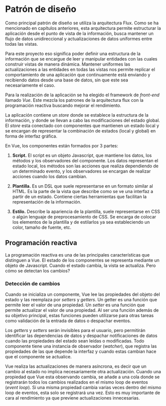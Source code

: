# Patrón de diseño

Como principal patrón de diseño se utiliza la arquitectura Flux. Como se ha mencionado en capítulos anteriores, esta arquitectura permite estructurar la aplicación desde el punto de vista de la información, busca mantener un flujo de datos unidireccional y actualizaciones de datos uniformes entre todas las vistas.

Para este proyecto eso significa poder definir una estructura de la información que se encargue de leer y manipular entidades con las cuales construir vistas de manera dinámica. Mantener uniformes las actualizaciones a las entidades en todas las vistas nos permite replicar el comportamiento de una aplicación que continuamente está enviando y recibiendo datos desde una base de datos, sin que este sea necesariamente el caso.

Para la realización de la aplicación se ha elegido el framework de _front-end_ llamado _Vue_. Este mezcla los patrones de la arquitectura flux con la programación reactiva buscando mejorar el rendimiento.

La aplicación contiene un _store_ donde se establece la estructura de la información, y donde se llevan a cabo las modificaciones del estado global. El _store_ esta conectado con componentes que mantienen un estado local y se encargan de representar la combinación de estados (local y global) en forma de interfaz gráfica.

En Vue, los componentes están formados por 3 partes:
1. **Script.** El script es un objeto Javascript, que mantiene los datos, los métodos y los observadores del componente. Los datos representan el estado local, los métodos son las acciones que realiza dependiendo de un determinado evento, y los observadores se encargan de realizar acciones cuando los datos cambian.

2. **Plantilla.** Es un DSL que suele representarse en un formato similar al HTML. Es la parte de la vista que describe como se ve una interfaz a partir de un estado. Contiene ciertas herramientas que facilitan la representación de la información.

3. **Estilo.** Describe la apariencia de la plantilla, suele representarse en CSS o algún lenguaje de preprocesamiento de CSS. Se encarga de colocar los elementos de la plantilla y de estilarlos ya sea estableciendo un color, tamaño de fuente, etc.

## Programación reactiva
La programación reactiva es una de las principales características que distinguen a Vue. El estado de los componentes se representa mediante un objeto de Javascript. Cuando el estado cambia, la vista se actualiza. Pero cómo se detectan los cambios?

### Detección de cambios
Cuando se inicializa un componente, Vue lee las propiedades del objeto del estado y las reemplaza por _setters_ y _getters_. Un getter es una función que permite leer el valor de una propiedad. Un _setter_ es una función que permite actualizar el valor de una propiedad. Al ser una función además de su objetivo principal, estas funciones pueden utilizarse para otras tareas como validación de la entrada de datos o despachar eventos.

Los _getters_ y _setters_ serán invisibles para el usuario, pero permitirán identificar las dependencias de datos y despachar notificaciones de datos cuando las propiedades del estado sean leídas o modificadas.
Todo componente tiene una instancia de observador (_watcher_), que registra las propiedades de las que depende la interfaz y cuando estas cambian hace que el componente se actualice.

Vue realiza las actualizaciones de manera asíncrona, es decir que un cambio al estado no implica necesariamente otra actualización. Cuando una propiedad que Vue esta observando cambia, se añade a una cola donde se registrarán todos los cambios realizados en el mismo loop de eventos (_event loop_). Si una misma propiedad cambia varias veces dentro del mismo loop de eventos, esta solo se registrará una vez. Esto es muy importante de cara al rendimiento ya que previene actualizaciones innecesarias.